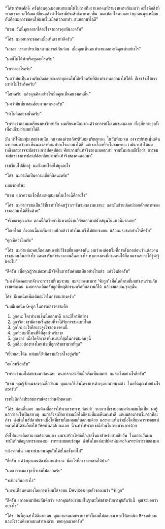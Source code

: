 “โค้ชเกรียงศักดิ์  ครั้งก่อนคุณมอบหมายผมให้ไปถามทีมงานหกคนที่รายงานตรงกับผมว่า อะไรคือสิ่งที่พวกเขาอยากให้ผมเปลี่ยนแล้วทำให้เขามีประสิทธิภาพมากขึ้น  ผมแปลกใจมากเลยว่าทุกคนพูดเหมือนกันคือผมควรชมคนให้มากขึ้นเมื่อพวกเขาทำ งานออกมาได้ดี”

“แซม  วันนี้คุณอยากได้อะไรจากการคุยกันละครับ”

“โค้ช  ผมอยากจะชมคนเมื่อเห็นเขาทำดีครับ”

“เอาละ  เรามาประเมินสถานการณ์กันก่อน  เมื่อคุณเห็นคนทำงานออกมาดีคุณทำอย่างไร”

“ผมก็ไม่ได้ทำหรือพูดอะไรครับ”

“เพราะอะไรครับ”

“ผมว่ามันเป็นความรับผิดชอบของเราทุกคนไม่ใช่หรือครับที่ต้องทำงานออกมาให้ได้ดี  ก็เขาจ้างให้เรามาทำไม่ใช่หรือครับ”

“โอเคครับ  แล้วคุณคิดอย่างไรเมื่อคุณเห็นคนชมคนอื่น”

“ผมว่ามันบั่นทอนศักยภาพคนนะครับ”

“ทำไมคิดอย่างนั้นครับ”

“เพราะว่าตอนผมเรียนมหาวิทยาลัย  ผมเรียนหนักมากแต่ว่าอาจารย์ไม่เคยชมผมเลย  ทั้งๆที่หลายๆครั้งเพื่อนก็ชมว่าผมทำได้ดี

มัน ทำให้ผมทุ่มเทอย่างหนัก  จนจบลงด้วยเกียรตินิยมเหรียญทอง  ในวันที่ผมจบ  อาจารย์ท่านนั้นเดินมาบอกผมว่าเขาเห็นนะเวลาที่ผมทำอะไรออกมาได้ดี  แต่เขาเลือกที่จะไม่ชมเพราะว่ามันจะทำให้ผมเหลิงและอาจจะขัดขวางการปลดปล่อย ศักยภาพที่แท้จริงของผมออกมา  จากนั้นมาผมก็เชื่อว่า  การชมจะขัดขวางการปลดปล่อยศักยภาพที่แท้จริงของคนออกมา”

เขาเงียบไปสักครู่  ผมสังเกตโดยไม่พูดอะไร

“โค้ช  ผมว่ามันเป็นความเชื่อที่ผิดนะครับ”

ผมผงกศรีษะ

“แซม  แล้วความเชื่อที่สมเหตุสมผลในเรื่องนี้คืออะไร”

“โค้ช  ผมว่าการชมเป็นวิธีที่เราทำให้คนรู้ว่าเราชื่นชมผลงานเขานะ  และมันช่วยปลดปล่อยศักยภาพของเขาออกมาได้ดีขึ้นด้วย”

“จริงของคุณแซม  ตอนนี้จิตวิทยาเชิงบวกมีงานวิจัยออกมาสนับสนุนในแนวนี้มากมาย”

“โอเคโค้ช  ถึงตอนนี้ผมเริ่มตระหนักแล้วว่าทำไมผมจึงไม่ชอบชมคน  แล้วผมจะชมอย่างไรดีครับ”

“คุณคิดว่าไงครับ”

“โค้ช  ผมว่าแต่ละคนก็ตอบสนองกับวิธีชมที่แตกต่างกัน  ผมว่าคงต้องเริ่มที่การสังเกตก่อนว่าแต่ละคนเขาชมคนอื่นอย่างไร และเขารับคำชมจากคนอื่นอย่างไร หากบางคนที่ถามตรงได้ก็ถามเขาเลยจะได้รู้ดำรู้แดงไป”

“ดีครับ  เมื่อคุณรู้ว่าแต่ละคนมีจริตในการรับคำชมเป็นอย่างไรแล้ว  แล้วไงต่อครับ”

“ผม ก็ต้องคอยหาจังหวะการชมที่เหมาะสม  ผมจะมองหาการ ‘จับถูก’ เมื่อใดก็ตามที่ผมทำงานร่วมกับเขาแต่ละคน  ผมอาจจะเลือกจับถูกที่พฤติกรรมหรือที่ผลงานก็ได้  แล้วชมเลยณ.จุดๆนั้น

โค้ช  มีเทคนิคเพิ่มเติมอะไรในการชมบ้างครับ”

“ผมมีเทคนิค 6-ถูก ในการกล่าวคำชมคือ

1. ถูกคน: ใครทำงานชิ้นนี้ออกมาดี  และมีใครอีกบ้าง
2. ถูกจริต: เขามีความชื่นชอบที่จะได้รับการชมแบบไหน
3. ถูกใจ: อะไรคือแรงจูงใจของเขาคนนี้
4. ถูกที่: ชมที่ไหนที่ดีที่สุดสำหรับเขา
5. ถูกเวลา: เมื่อใดคือเวลาที่เหมาะที่สุดในการชมคนๆนี้
6. ถูกสื่อ: ช่องทางไหนบ้างที่ถูกจริตเขามากที่สุด”

“เยี่ยมเลยโค้ช  แต่ผมก็ยังมีความกังวลใจอยู่ครับ”

“อะไรหรือครับ”

“เพราะว่าผมไม่เคยชมมาก่อนเลย  คนอาจจะสงสัยเมื่อเริ่มเห็นผมทำ  ผมจะเริ่มอย่างไรดีครับ”

“แซม  คุณรู้จักคนของคุณดีกว่าผม  คุณเองก็ริเริ่มโครงการต่างๆมากมายมาแล้ว  ในอดีตคุณทำอย่างไรละครับ”

เขานั่งนึกถึงประสบการณ์ตรงส่วนตัวของเขา

“โค้ช  ก่อนอื่นเลย  ผมต้องสื่อสารให้พวกเขาทราบก่อนว่า  จากการที่เขาบอกผมว่าผมชมไม่เป็น  ผมรู้แล้วว่าอะไรเป็นสาเหตุ  ผมกำลังจะฝึกการชมเมื่อใดก็ตามที่ผมเห็นคนทำดี  แต่ผมต้องการเริ่มจากทีละก้าว  ดังนั้นในสัปดาห์แรกเมื่อใดที่เขาเห็นผมชมก็บอกผมด้วย  และหากเห็นว่าเมื่อใดที่ผมควรจะชมแต่พลาดไม่ได้ชมก็ขอให้ feedback ผมเลย  นี่จะทำให้พวกเขามีส่วนในกระบวนการด้วย

ถัดไปผมจะติดตาม ผลด้วยตนเอง  ผมจะสร้างไฟล์เอ็กเซลขึ้นมาสำหรับสามสิบวัน  ในแต่ละวันผมจะบันทึกข้อมูลการชมของผม  เพราะผมชอบข้อมูล  ดังนั้นในแต่ละสัปดาห์ผมจะวิเคราะห์การชมของผม

หลังจากนั้น  ผมจะนำผลมาคุยกับโค้ชในครั้งต่อไป”

“ดีครับ  แต่ว่าทุกแผนต้องมีแผนสำรอง  มีอะไรที่อาจจะพลาดได้บ้าง”

“ผมอาจจะมองจุดที่จะชมไม่ออกครับ”

“จะป้องกันอย่างไร”

“ผมจะเตือนตนเองโดยการเขียนใส่จอบน Devices ทุกตัวของผมว่า “จับถูก”

“ดีครับ  เลาลองมาซ้อมกันดีกว่า  หากคุณต้องชมผมในฐานะโค้ชสำหรับการคุยกันวันนี้  คุณจะบอกว่าอย่างไร”

“โค้ช  วันนี้คุณทำได้ดีมากเลย  คุณถามจนผมทราบว่าทำไมผมไม่ชอบชม และให้เทคนิค 6-ชมกับผม และยังชวนคิดหาแผนสำรองด้วย  ขอบคุณมากครับ”



